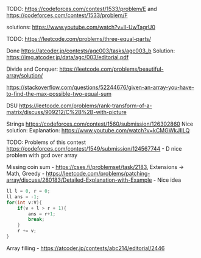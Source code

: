 TODO: https://codeforces.com/contest/1533/problem/E and https://codeforces.com/contest/1533/problem/F

solutions: https://www.youtube.com/watch?v=ll-UwTagrU0

TODO: https://leetcode.com/problems/three-equal-parts/

Done https://atcoder.jp/contests/agc003/tasks/agc003_b Solution: https://img.atcoder.jp/data/agc/003/editorial.pdf

Divide and Conquer: https://leetcode.com/problems/beautiful-array/solution/

https://stackoverflow.com/questions/52244676/given-an-array-you-have-to-find-the-max-possible-two-equal-sum

DSU https://leetcode.com/problems/rank-transform-of-a-matrix/discuss/909212/C%2B%2B-with-picture

Strings https://codeforces.com/contest/1560/submission/126302860 Nice solution: Explanation: https://www.youtube.com/watch?v=kCMGWkJIILQ

TODO: Problems of this contest https://codeforces.com/contest/1549/submission/124567744 - D nice problem with gcd over array

Missing coin sum - https://cses.fi/problemset/task/2183, Extensions -> Math, Greedy - https://leetcode.com/problems/patching-array/discuss/280183/Detailed-Explanation-with-Example - Nice idea

```cpp
ll l = 0, r = 0;
ll ans = -1;
for(int v:V){
    if(v + l > r + 1){
        ans = r+1;
        break;
    }
    r += v;
}
```

Array filling - https://atcoder.jp/contests/abc214/editorial/2446
